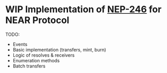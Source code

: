 # WIP Implementation of [NEP-246](https://github.com/near/NEPs/issues/246) for NEAR Protocol

TODO:

* Events
* Basic implementation (transfers, mint, burn)
* Logic of resolves & receivers
* Enumeration methods
* Batch transfers
